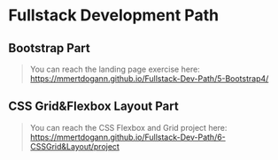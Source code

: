 # Fullstack Development Path

## Bootstrap Part

> You can reach the landing page exercise here: https://mmertdogann.github.io/Fullstack-Dev-Path/5-Bootstrap4/


## CSS Grid&Flexbox Layout Part

>You can reach the CSS Flexbox and Grid project here: https://mmertdogann.github.io/Fullstack-Dev-Path/6-CSSGrid&Layout/project
